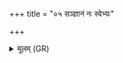 +++
title = "०५ सञ्ज्ञानं नः स्वेभ्यः"

+++
<details><summary>मूलम् (GR)</summary>

संज्ञानं नः स्वेभ्यः  
संज्ञानम् अरणेभ्यः ।  
संज्ञानम् अश्विना युवम्  
इहास्मासु नि यच्छतम् ॥
</details>